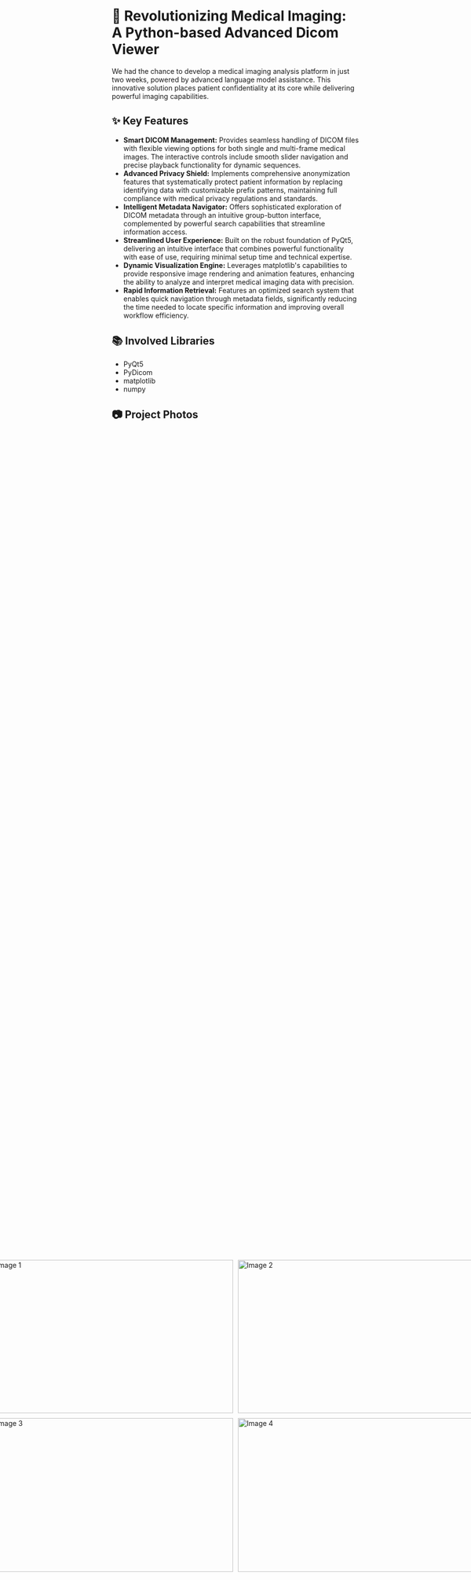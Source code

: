 # 🚀 Revolutionizing Medical Imaging: A Python-based Advanced Dicom Viewer

We had the chance to develop a medical imaging analysis platform in just two weeks, powered by advanced language model assistance. This innovative solution places patient confidentiality at its core while delivering powerful imaging capabilities.

## ✨ Key Features
- **Smart DICOM Management:** Provides seamless handling of DICOM files with flexible viewing options for both single and multi-frame medical images. The interactive controls include smooth slider navigation and precise playback functionality for dynamic sequences.
- **Advanced Privacy Shield:** Implements comprehensive anonymization features that systematically protect patient information by replacing identifying data with customizable prefix patterns, maintaining full compliance with medical privacy regulations and standards.
- **Intelligent Metadata Navigator:** Offers sophisticated exploration of DICOM metadata through an intuitive group-button interface, complemented by powerful search capabilities that streamline information access.
- **Streamlined User Experience:** Built on the robust foundation of PyQt5, delivering an intuitive interface that combines powerful functionality with ease of use, requiring minimal setup time and technical expertise.
- **Dynamic Visualization Engine:** Leverages matplotlib's capabilities to provide responsive image rendering and animation features, enhancing the ability to analyze and interpret medical imaging data with precision.
- **Rapid Information Retrieval:** Features an optimized search system that enables quick navigation through metadata fields, significantly reducing the time needed to locate specific information and improving overall workflow efficiency.

## 📚 Involved Libraries
- PyQt5
- PyDicom
- matplotlib
- numpy

## 📷 Project Photos
<div style="display: flex; justify-content: center; align-items: center; height: 100vh;">
  <div style="display: grid; grid-template-columns: repeat(2, 1fr); gap: 10px;">
    <img src="https://github.com/user-attachments/assets/42fc7c2c-d266-42c5-96b3-9f128999797c" width="500px" height="312.5px" alt="Image 1">
    <img src="https://github.com/user-attachments/assets/b8f8e10d-c60a-4c47-b582-d24bf2b55c5a" width="500px" height="312.5px" alt="Image 2">
    <img src="https://github.com/user-attachments/assets/95acf98e-029c-4dc3-9b0b-7119d08bfb5a" width="500px" height="312.5px" alt="Image 3">
    <img src="https://github.com/user-attachments/assets/fa3b860b-bd0c-4d25-b91c-57e40c29f95a" width="500px" height="312.5px" alt="Image 4">
  </div>
</div>

## 🦸‍♂️ Contributors
- Mostafa Hany
- Mostafa Hazem
- Muhammad Nasser

## 🧾 License
This project is licensed under the MIT License - see the [LICENSE](https://github.com/Jiro75/Dicom-Viewer/blob/2ff0005422b92e2232c5e13add46a05111ec1759/LICENSE) for details.

## 📞 Contact
Email: Mostafahany4705@gmail.com <br>
LinkedIn: www.linkedin.com/in/mostafahany4705


